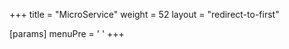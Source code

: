 +++
title = "MicroService"
weight = 52
layout = "redirect-to-first"

[params]
  menuPre = '<i class="fa-fw fas fa-folder"></i> '
+++